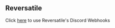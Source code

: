 ## Reversatile

Click [here](https://reversatile.github.io/webhook.html) to use Reversatile's Discord Webhooks 
